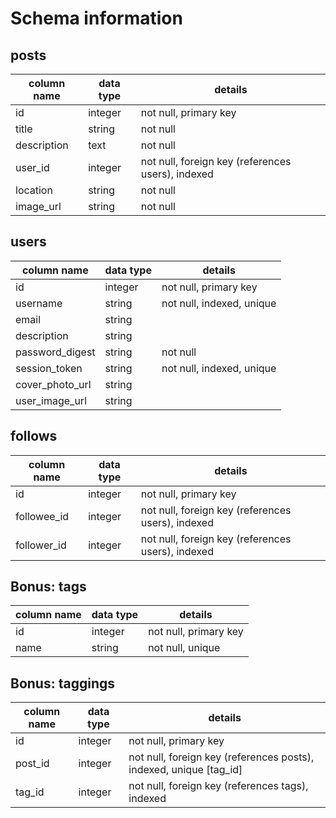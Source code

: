 # Schema information

## posts

column name | data type | details
------------|----------|----------
id          | integer  | not null, primary key
title       | string   | not null
description | text     | not null
user_id     | integer  | not null, foreign key (references users), indexed
location    | string   | not null
image_url   | string   | not null

## users
column name     | data type | details
----------------|-----------|-----------------------
id              | integer   | not null, primary key
username        | string    | not null, indexed, unique
email           | string    |
description     | string    |
password_digest | string    | not null
session_token   | string    | not null, indexed, unique
cover_photo_url | string    |
user_image_url    | string    |

## follows
column name | data type | details
------------|-----------|------------
id          | integer   | not null, primary key
followee_id | integer   | not null, foreign key (references users), indexed
follower_id | integer   | not null, foreign key (references users), indexed

## Bonus: tags
column name | data type | details
------------|-----------|-----------------------
id          | integer   | not null, primary key
name        | string    | not null, unique

## Bonus: taggings
column name | data type | details
------------|-----------|-----------------------
id          | integer   | not null, primary key
post_id     | integer   | not null, foreign key (references posts), indexed, unique [tag_id]
tag_id      | integer   | not null, foreign key (references tags), indexed
